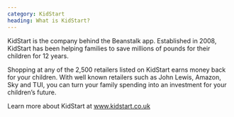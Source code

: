 ```yaml
---
category: KidStart
heading: What is KidStart?
---
```


KidStart is the company behind the Beanstalk app. Established in 2008, KidStart has been helping families to save millions of pounds for their children for 12 years.

Shopping at any of the 2,500 retailers listed on KidStart earns money back for your children. With well known retailers such as John Lewis, Amazon, Sky and TUI, you can turn your family spending into an investment for your children’s future.

Learn more about KidStart at www.kidstart.co.uk
